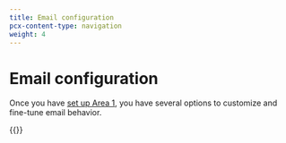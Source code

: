 ```yaml
---
title: Email configuration
pcx-content-type: navigation
weight: 4
---
```


# Email configuration

Once you have [set up Area 1](/email-security/deployment/), you have several options to customize and fine-tune email behavior.

{{<directory-listing>}}